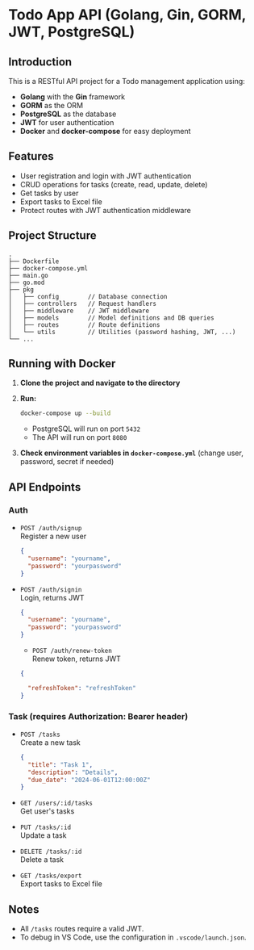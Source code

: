# Todo App API (Golang, Gin, GORM, JWT, PostgreSQL)

## Introduction

This is a RESTful API project for a Todo management application using:
- **Golang** with the **Gin** framework
- **GORM** as the ORM
- **PostgreSQL** as the database
- **JWT** for user authentication
- **Docker** and **docker-compose** for easy deployment

## Features

- User registration and login with JWT authentication
- CRUD operations for tasks (create, read, update, delete)
- Get tasks by user
- Export tasks to Excel file
- Protect routes with JWT authentication middleware

## Project Structure

```
.
├── Dockerfile
├── docker-compose.yml
├── main.go
├── go.mod
├── pkg
│   ├── config        // Database connection
│   ├── controllers   // Request handlers
│   ├── middleware    // JWT middleware
│   ├── models        // Model definitions and DB queries
│   ├── routes        // Route definitions
│   └── utils         // Utilities (password hashing, JWT, ...)
└── ...
```

## Running with Docker

1. **Clone the project and navigate to the directory**
2. **Run:**
   ```sh
   docker-compose up --build
   ```
   - PostgreSQL will run on port `5432`
   - The API will run on port `8080`

3. **Check environment variables in `docker-compose.yml`** (change user, password, secret if needed)

## API Endpoints

### Auth

- `POST /auth/signup`  
  Register a new user  
  ```json
  {
    "username": "yourname",
    "password": "yourpassword"
  }
  ```

- `POST /auth/signin`  
  Login, returns JWT  
  ```json
  {
    "username": "yourname",
    "password": "yourpassword"
  }
  ```

  - `POST /auth/renew-token`  
  Renew token, returns JWT  
  ```json
  {

    "refreshToken": "refreshToken"
  }
  
### Task (requires Authorization: Bearer <token> header)

- `POST /tasks`  
  Create a new task  
  ```json
  {
    "title": "Task 1",
    "description": "Details",
    "due_date": "2024-06-01T12:00:00Z"
  }
  ```

- `GET /users/:id/tasks`  
  Get user's tasks

- `PUT /tasks/:id`  
  Update a task

- `DELETE /tasks/:id`  
  Delete a task

- `GET /tasks/export`  
  Export tasks to Excel file

## Notes

- All `/tasks` routes require a valid JWT.
- To debug in VS Code, use the configuration in `.vscode/launch.json`.

